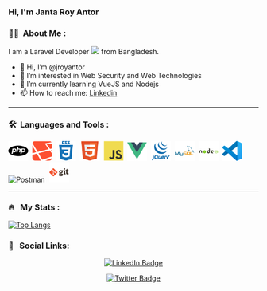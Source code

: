 ### Hi, I'm Janta Roy Antor


### :man_technologist: &nbsp;About Me :

I am a Laravel Developer <img src="https://media.giphy.com/media/WUlplcMpOCEmTGBtBW/giphy.gif" width="30"> from Bangladesh.

- 👋 Hi, I’m @jroyantor
- 👀 I’m interested in Web Security and Web Technologies
- 🌱 I’m currently learning VueJS and Nodejs
- 📫 How to reach me: 
[Linkedin](https://www.linkedin.com/in/jrantor/)

---

### 🛠 &nbsp;Languages and Tools :

<p>
<img src="https://github.com/devicons/devicon/blob/master/icons/php/php-plain.svg" title="PHP" alt="PHP" width="40" height="40"/>&nbsp;
<img src="https://github.com/devicons/devicon/blob/master/icons/laravel/laravel-plain.svg" title="Laravel" alt="Laravel" width="40" height="40"/>&nbsp;
<img src="https://github.com/devicons/devicon/blob/master/icons/css3/css3-plain-wordmark.svg"  title="CSS3" alt="CSS" width="40" height="40"/>&nbsp;
<img src="https://github.com/devicons/devicon/blob/master/icons/html5/html5-original.svg" title="HTML5" alt="HTML" width="40" height="40"/>&nbsp;
<img src="https://github.com/devicons/devicon/blob/master/icons/javascript/javascript-original.svg" title="JavaScript" alt="JavaScript" width="40" height="40"/>&nbsp;
<img src="https://github.com/devicons/devicon/blob/master/icons/vuejs/vuejs-original.svg" title="VueJs" alt="VueJs" width="40" height="40"/>&nbsp;
<img src="https://github.com/devicons/devicon/blob/master/icons/jquery/jquery-plain-wordmark.svg" title="jQuery"  alt="jQuery" width="40" height="40"/>&nbsp;
<img src="https://github.com/devicons/devicon/blob/master/icons/mysql/mysql-original-wordmark.svg" title="MySQL"  alt="MySQL" width="40" height="40"/>&nbsp;
<img src="https://github.com/devicons/devicon/blob/master/icons/nodejs/nodejs-original-wordmark.svg" title="NodeJS" alt="NodeJS" width="40" height="40"/>&nbsp;
<img src="https://github.com/devicons/devicon/blob/master/icons/vscode/vscode-original.svg" title="VSCode" alt="VSCode" width="40" height="40"/>&nbsp;
<img src="https://www.vectorlogo.zone/logos/getpostman/getpostman-icon.svg" title="Postman"  alt="Postman" width="40" height="40"/>&nbsp;
<img src="https://github.com/devicons/devicon/blob/master/icons/git/git-original-wordmark.svg" title="Git" **alt="Git" width="40" height="40"/>&nbsp;
</p>

---

### 🔥 &nbsp; My Stats :

[![Top Langs](https://github-readme-stats.vercel.app/api/top-langs/?username=jroyantor&layout=compact&theme=vision-friendly-dark)](https://github.com/anuraghazra/github-readme-stats)

### 👋 &nbsp; Social Links:

<p align="center">
<a href="https://www.linkedin.com/in/jrantor"><img src="https://img.shields.io/badge/LinkedIn-blue?style=for-the-badge&logo=linkedin&logoColor=white" alt="LinkedIn Badge"></a>
</p>

<p align="center">
<a href="https://www.twitter.com/jroyantor"><img src="https://img.shields.io/badge/Twitter-blue?style=for-the-badge&logo=twitter&logoColor=white" alt="Twitter Badge"></a>
</p>
